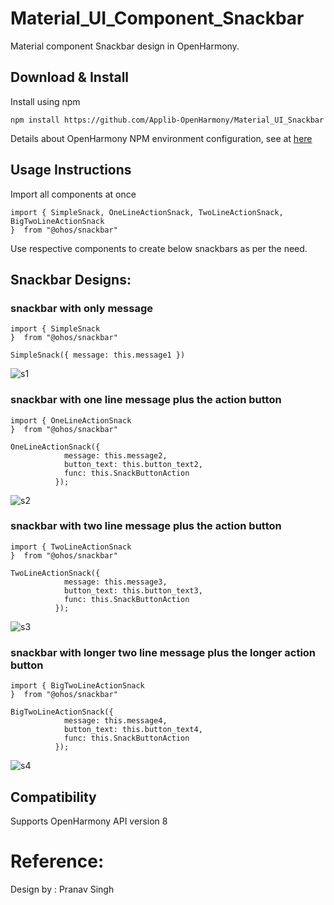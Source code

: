 # Material_UI_Component_Snackbar

Material component Snackbar design in OpenHarmony.

## Download & Install

Install using npm

```npm install https://github.com/Applib-OpenHarmony/Material_UI_Snackbar```

Details about OpenHarmony NPM environment configuration, see at [here](https://gitee.com/openharmony-tpc/docs/blob/master/OpenHarmony_npm_usage.md)

## Usage Instructions

Import all components at once

```ets
import { SimpleSnack, OneLineActionSnack, TwoLineActionSnack, BigTwoLineActionSnack
}  from "@ohos/snackbar"
```

Use respective components to create below snackbars as per the need.

## Snackbar Designs: 

### snackbar with only message
```ets
import { SimpleSnack
}  from "@ohos/snackbar"
```
```ets
SimpleSnack({ message: this.message1 })
```
![s1](https://user-images.githubusercontent.com/84433855/173008655-0f4d33ec-dcf0-4e1c-a9a7-7b48fa0006a2.png)

### snackbar with one line message plus the action button
```ets
import { OneLineActionSnack
}  from "@ohos/snackbar"
```
```ets
OneLineActionSnack({
            message: this.message2,
            button_text: this.button_text2,
            func: this.SnackButtonAction
          });
```
![s2](https://user-images.githubusercontent.com/84433855/173008731-c6df6d51-66cc-4cf0-bc86-57e0b2b60c62.png)

### snackbar with two line message plus the action button
```ets
import { TwoLineActionSnack
}  from "@ohos/snackbar"
```
```ets
TwoLineActionSnack({
            message: this.message3,
            button_text: this.button_text3,
            func: this.SnackButtonAction
          });
```
![s3](https://user-images.githubusercontent.com/84433855/173008773-43338d25-e5fb-43c0-8405-704fec24db57.png)

### snackbar with longer two line message plus the longer action button
```ets
import { BigTwoLineActionSnack
}  from "@ohos/snackbar"
```
```ets
BigTwoLineActionSnack({
            message: this.message4,
            button_text: this.button_text4,
            func: this.SnackButtonAction
          });
```         
![s4](https://user-images.githubusercontent.com/84433855/173008958-96d9c4b5-893c-4213-9143-83e11898741e.png)

## Compatibility
Supports OpenHarmony API version 8

# Reference:

Design by : Pranav Singh
